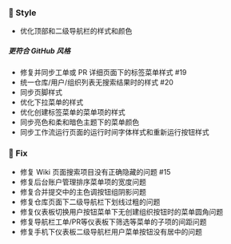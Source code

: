 ### 🌈 Style

- 优化顶部和二级导航栏的样式和颜色

##### 更符合 GitHub 风格

- 修复并同步工单或 PR 详细页面下的标签菜单样式 #19
- 统一仓库/用户/组织列表无搜索结果时的样式 #20
- 同步页脚样式
- 优化下拉菜单的样式
- 优化创建标签菜单的菜单项的样式
- 同步亮色和柔和暗色主题下的菜单颜色
- 同步工作流运行页面的运行时间字体样式和重新运行按钮样式

### 🐞 Fix

- 修复 Wiki 页面搜索项目没有正确隐藏的问题 #15
- 修复后台账户管理排序菜单项的宽度问题
- 修复合并提交中的主色调按钮组阴影问题
- 修复仓库页面下二级导航栏下划线过粗的问题
- 修复仪表板切换用户按钮菜单下无创建组织按钮时的菜单圆角问题
- 修复导航栏工单/PR等仪表板下筛选等菜单的子项的间距问题
- 修复手机下仪表板二级导航栏用户菜单按钮没有居中的问题